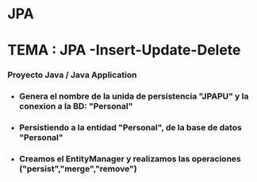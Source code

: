 # JPA

# TEMA : JPA  -Insert-Update-Delete

### Proyecto Java / Java Application

  - ### Genera el nombre de la unida de persistencia "JPAPU" y la conexion a la BD: "Personal" 
  
  - ### Persistiendo a la entidad "Personal", de la base de datos "Personal"
  
  - ### Creamos el EntityManager y realizamos las operaciones ("persist","merge","remove")
  
   
  

